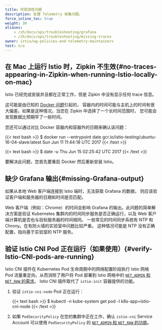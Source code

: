 ```yaml
---
title: 可观测性问题
description: 处理 Telemetry 收集问题。
force_inline_toc: true
weight: 30
aliases:
    - /zh/docs/ops/troubleshooting/grafana
    - /zh/docs/ops/troubleshooting/missing-traces
owner: istio/wg-policies-and-telemetry-maintainers
test: n/a
---
```


## 在 Mac 上运行 Istio 时，Zipkin 不生效{#no-traces-appearing-in-Zipkin-when-running-Istio-locally-on-mac}

Istio 已经完成安装并且都在正常工作，但是 Zipkin 中没有显示任何 trace 信息。

这可能是由已知的 [Docker 问题](https://github.com/docker/for-mac/issues/1260)引起的，
容器内的时间可能与主机上的时间有很大偏差。如果是这种情况，当您在 Zipkin 中选择了一个长时间范围时，
您可能会发现数据比预期早了一些时间。

您还可以通过对比 Docker 容器内和容器外的日期来确认该问题：

{{< text bash >}}
$ docker run --entrypoint date gcr.io/istio-testing/ubuntu-16-04-slave:latest
Sun Jun 11 11:44:18 UTC 2017
{{< /text >}}

{{< text bash >}}
$ date -u
Thu Jun 15 02:25:42 UTC 2017
{{< /text >}}

要解决此问题，您首先要重启 Docker 然后重新安装 Istio。

## 缺少 Grafana 输出{#missing-Grafana-output}

如果从本地 Web 客户端连接到 Istio 端时，无法获取 Grafana 的数据，
则应该验证客户端和服务器的日期和时间是否匹配。

Web 客户端（例如：Chrome）的时间会影响 Grafana 的输出。此问题的简单解决方案是验证
Kubernetes 集群内的时间同步服务是否正确运行，以及 Web 客户端计算机是否也与目标服务器的时间相同。
一些常见的时间同步系统有 NTP 和 Chrony。在有防火墙的实验室中问题比较严重。
这种情况可能是 NTP 没有正确配置，指向基于实验室的 NTP 服务。

## 验证 Istio CNI Pod 正在运行（如果使用）{#verify-Istio-CNI-pods-are-running}

Istio CNI 插件在 Kubernetes Pod 生命周期中的网络配置阶段执行 Istio
网格 Pod 流量重定向，从而消除了用户将 Pod 部署到 Istio 网格中的
[`NET_ADMIN` 和 `NET_RAW` 的需求](/zh/docs/ops/deployment/application-requirements/)。
Istio CNI 插件取代了 `istio-init` 容器提供的功能。

1. 验证 `istio-cni-node` Pod 正在运行：

    {{< text bash >}}
    $ kubectl -n kube-system get pod -l k8s-app=istio-cni-node
    {{< /text >}}

1. 如果 `PodSecurityPolicy` 在您的集群中正在工作，确认 `istio-cni`
   Service Account 可以使用 `PodSecurityPolicy` 的
   [`NET_ADMIN` 和 `NET_RAW` 的功能](/zh/docs/ops/deployment/application-requirements/)。
